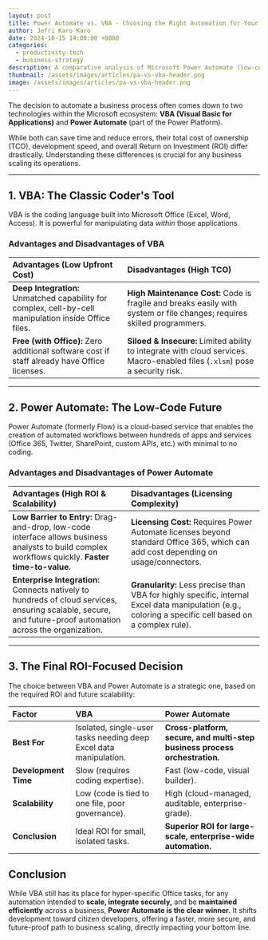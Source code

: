 ```yaml
---
layout: post
title: Power Automate vs. VBA - Choosing the Right Automation for Your Business ROI
author: Jefri Karo Karo
date: 2024-10-15 14:00:00 +0800
categories:
  - productivity-tech
  - business-strategy
description: A comparative analysis of Microsoft Power Automate (low-code/no-code) and VBA (coding) for business process automation, focusing on total cost of ownership (TCO) and return on investment (ROI).
thumbnail: /assets/images/articles/pa-vs-vba-header.png 
image: /assets/images/articles/pa-vs-vba-header.png 
---
```


The decision to automate a business process often comes down to two technologies within the Microsoft ecosystem: **VBA (Visual Basic for Applications)** and **Power Automate** (part of the Power Platform).

While both can save time and reduce errors, their total cost of ownership (TCO), development speed, and overall Return on Investment (ROI) differ drastically. Understanding these differences is crucial for any business scaling its operations.

---

## 1. VBA: The Classic Coder's Tool

VBA is the coding language built into Microsoft Office (Excel, Word, Access). It is powerful for manipulating data *within* those applications.

### Advantages and Disadvantages of VBA

| **Advantages** (Low Upfront Cost) | **Disadvantages** (High TCO) |
| :--- | :--- |
| **Deep Integration:** Unmatched capability for complex, cell-by-cell manipulation inside Office files. | **High Maintenance Cost:** Code is fragile and breaks easily with system or file changes; requires skilled programmers. |
| **Free (with Office):** Zero additional software cost if staff already have Office licenses. | **Siloed & Insecure:** Limited ability to integrate with cloud services. Macro-enabled files (`.xlsm`) pose a security risk. |

---

## 2. Power Automate: The Low-Code Future

Power Automate (formerly Flow) is a cloud-based service that enables the creation of automated workflows between hundreds of apps and services (Office 365, Twitter, SharePoint, custom APIs, etc.) with minimal to no coding.

### Advantages and Disadvantages of Power Automate

| **Advantages** (High ROI & Scalability) | **Disadvantages** (Licensing Complexity) |
| :--- | :--- |
| **Low Barrier to Entry:** Drag-and-drop, low-code interface allows business analysts to build complex workflows quickly. **Faster time-to-value.** | **Licensing Cost:** Requires Power Automate licenses beyond standard Office 365, which can add cost depending on usage/connectors. |
| **Enterprise Integration:** Connects natively to hundreds of cloud services, ensuring scalable, secure, and future-proof automation across the organization. | **Granularity:** Less precise than VBA for highly specific, internal Excel data manipulation (e.g., coloring a specific cell based on a complex rule). |

---

## 3. The Final ROI-Focused Decision

The choice between VBA and Power Automate is a strategic one, based on the required ROI and future scalability:

| Factor | **VBA** | **Power Automate** |
| :--- | :--- | :--- |
| **Best For** | Isolated, single-user tasks needing deep Excel data manipulation. | **Cross-platform, secure, and multi-step business process orchestration.** |
| **Development Time**| Slow (requires coding expertise). | Fast (low-code, visual builder). |
| **Scalability** | Low (code is tied to one file, poor governance). | High (cloud-managed, auditable, enterprise-grade). |
| **Conclusion** | Ideal ROI for small, isolated tasks. | **Superior ROI for large-scale, enterprise-wide automation.** |

## Conclusion

While VBA still has its place for hyper-specific Office tasks, for any automation intended to **scale, integrate securely,** and be **maintained efficiently** across a business, **Power Automate is the clear winner.** It shifts development toward citizen developers, offering a faster, more secure, and future-proof path to business scaling, directly impacting your bottom line.